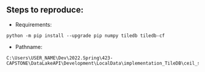 Steps to reproduce:
---

* Requirements:
```
python -m pip install --upgrade pip numpy tiledb tiledb-cf

```

* Pathname:
```
C:\Users\USER_NAME\Dev\2022.Spring\423-CAPSTONE\DataLakeAPI\Development\LocalData\implementation_TileDB\ceil_sonde\TEST_DIR

```
